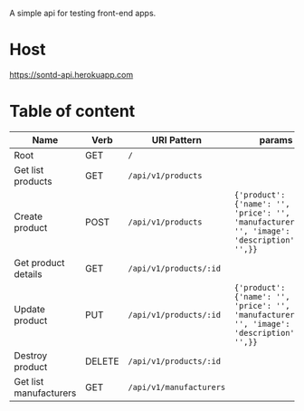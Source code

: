 A simple api for testing front-end apps.

# Host
https://sontd-api.herokuapp.com

# Table of content
| Name | Verb | URI Pattern | params |
|---|---|---|---|
| Root | GET | `/` |  |
| Get list products | GET | `/api/v1/products` |  |
| Create product | POST |   `/api/v1/products` | `{'product': {'name': '', 'price': '', 'manufacturer_id': '', 'image': '', 'description': '',}}` |
| Get product details | GET | `/api/v1/products/:id` |  |
| Update product | PUT |    `/api/v1/products/:id` |  `{'product': {'name': '', 'price': '', 'manufacturer_id': '', 'image': '', 'description': '',}}` |
| Destroy product | DELETE | `/api/v1/products/:id` |  |
| Get list manufacturers | GET | `/api/v1/manufacturers` |  |
